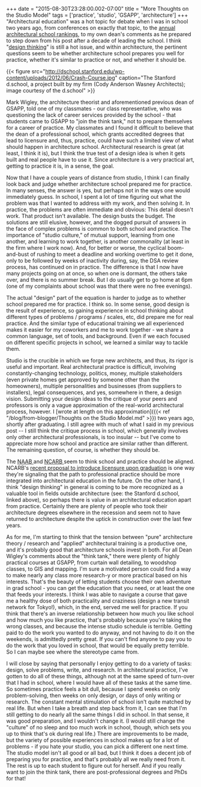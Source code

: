 +++
date = "2015-08-30T23:28:00.002-07:00"
title = "More Thoughts on the Studio Model"
tags = ['practice', 'studio', 'GSAPP', 'architecture']
+++
"Architectural education" was a hot topic for debate when I was in school two years ago, from conferences on exactly that topic, to the [annual architectural school rankings](http://www.di.net/articles/americas-best-architecture-schools-2015/), to my own dean's comments as he prepared to step down from his post after a decade of leading the school.  I think "[design thinking](http://dschool.stanford.edu/)" is still a hot issue, and within architecture, the pertinent questions seem to be whether architecture school prepares you well for practice, whether it's similar to practice or not, and whether it should be.

{{< figure src="http://dschool.stanford.edu/wp-content/uploads/2012/06/Crash-Course.jpg" caption="The Stanford d.school, a project built by my firm (Cody Anderson Wasney Architects); image courtesy of the d.school" >}}

Mark Wigley, the architecture theorist and aforementioned previous dean of GSAPP, told one of my classmates - our class representative, who was questioning the lack of career services provided by the school - that students came to GSAPP to "join the think tank," not to prepare themselves for a career of practice.  My classmates and I found it difficult to believe that the dean of a professional school, which grants accredited degrees that lead to licensure and, thus, practice, could have such a limited view of what should happen in architecture school.  Architectural research is great (at least, I think it is), but I think the true test of a design idea is when it gets built and real people have to use it.  Since architecture is a very practical art, getting to practice it is, in a sense, the goal.

Now that I have a couple years of distance from studio, I think I can finally look back and judge whether architecture school prepared me for practice.  In many senses, the answer is yes, but perhaps not in the ways one would immediately guess.  In school, I spent a lot of time figuring out what the problem was that I wanted to address with my work, and then solving it.  In practice, the problems are often immediate and obvious: This detail doesn't work.  That product isn't available.  The design busts the budget.  The solutions are still elusive, however, and the dogged pursuit of answers in the face of complex problems is common to both school and practice.  The importance of "studio culture," of mutual support, learning from one another, and learning to work together, is another commonality (at least in the firm where I work now).  And, for better or worse, the cyclical boom-and-bust of rushing to meet a deadline and working overtime to get it done, only to be followed by weeks of inactivity during, say, the DSA review process, has continued on in practice.  The difference is that I now have many projects going on at once, so when one is dormant, the others take over, and there is no summer break.  But I do usually get to go home at 6pm (one of my complaints about school was that there were no free evenings).

The actual "design" part of the equation is harder to judge as to whether school prepared me for practice.  I think so.  In some sense, good design is the result of experience, so gaining experience in school thinking about different types of problems / programs / scales, etc, did prepare me for real practice.  And the similar type of educational training we all experienced makes it easier for my coworkers and me to work together - we share a common language, set of tools, and background.  Even if we each focused on different specific projects in school, we learned a similar way to tackle them.

Studio is the crucible in which we forge new architects, and thus, its rigor is useful and important.  Real architectural practice is difficult, involving constantly-changing technology, politics, money, multiple stakeholders (even private homes get approved by someone other than the homeowners), multiple personalities and businesses (from suppliers to installers), legal consequences, and yes, somewhere in there, a design vision.  Submitting your design ideas to the critique of your peers and professors is only a vague approximation of the real-world architectural process, however.  I [wrote at length on this approximation]({{< ref "/blog/from-blogger/Thoughts on the Studio Model.md" >}}) two years ago, shortly after graduating.  I still agree with much of what I said in my previous post -- I still think the critique process in school, which generally involves only other architectural professionals, is too insular -- but I've come to appreciate more how school and practice are similar rather than different.  The remaining question, of course, is whether they should be. 

The [NAAB ](http://www.naab.org/home)and [NCARB ](http://www.ncarb.org/)seem to think school and practice should be aligned.  NCARB's [recent proposal to introduce licensure upon graduation](http://www.ncarb.org/News-and-Events/News/2014/05-BODendorsesLTF.aspx) is one way they're signaling that the path to professional practice should be more integrated into architectural education in the future.  On the other hand, I think "design thinking" in general is coming to be more recognized as a valuable tool in fields outside architecture (see: the Stanford d.school, linked above), so perhaps there is value in an architectural education apart from practice.  Certainly there are plenty of people who took their architecture degrees elsewhere in the recession and seem not to have returned to architecture despite the uptick in construction over the last few years.

As for me, I'm starting to think that the tension between "pure" architecture theory / research and "applied" architectural training is a productive one, and it's probably good that architecture schools invest in both.  For all Dean Wigley's comments about the "think tank," there were plenty of highly practical courses at GSAPP, from curtain wall detailing, to woodshop classes, to GIS and mapping.  I'm sure a motivated person could find a way to make nearly any class more research-y or more practical based on his interests.  That's the beauty of letting students choose their own adventure in grad school - you can get the education that you need, or at least the one that feeds your interests.  I think I was able to navigate a course that gave me a healthy dose of both practicality and craziness (design a new transit network for Tokyo!), which, in the end, served me well for practice.  If you  think that there's an inverse relationship between how much you like school and how much you like practice, that's probably because you're taking the wrong classes, and because the intense studio schedule is terrible.  Getting paid to do the work you wanted to do anyway, and not having to do it on the weekends, is admittedly pretty great.  If you can't find anyone to pay you to do the work that you loved in school, that would be equally pretty terrible.  So I can maybe see where the stereotype came from.

I will close by saying that personally I enjoy getting to do a variety of tasks: design, solve problems, write, and research.  In architectural practice, I've gotten to do all of these things, although not at the same speed of turn-over that I had in school, where I would have all of these tasks at the same time.  So sometimes practice feels a bit dull, because I spend weeks on only problem-solving, then weeks on only design, or days of only writing or research.  The constant mental stimulation of school isn't quite matched by real life.  But when I take a breath and step back from it, I can see that I'm still getting to do nearly all the same things I did in school.  In that sense, it was good preparation, and I wouldn't change it.  (I would still change the "culture" of no sleep and too much work in school, though, which sets you up to think that's ok during real life.)  There are improvements to be made, but the variety of possible experiences in school makes up for a lot of problems - if you hate your studio, you can pick a different one next time.  The studio model isn't all good or all bad, but I think it does a decent job of preparing you for practice, and that's probably all we really need from it.  The rest is up to each student to figure out for herself.  And if you really want to join the think tank, there are post-professional degrees and PhDs for that!
